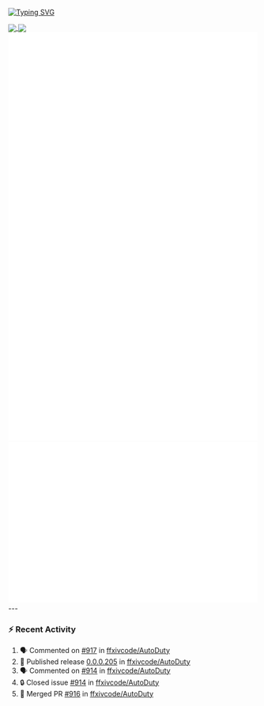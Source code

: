 [![Typing SVG](https://readme-typing-svg.demolab.com?font=Fira+Code&duration=1000&pause=1000&multiline=true&repeat=false&width=435&lines=Simon+Latusek+%7C+Gameplay+Engineer)](https://git.io/typing-svg)

<a href="https://github.com/anuraghazra/github-readme-stats">
  <img height=200 align="center" src="https://github-readme-stats.vercel.app/api?username=erdelf&theme=radical" />
</a>
<a href="https://github.com/anuraghazra/convoychat">
  <img height=200 align="center" src="https://streak-stats.demolab.com?user=erdelf&theme=radical&mode=weekly" />
</a>

<picture>
  <img src="/github-metrics.svg" alt="Metrics">
</picture>

<picture>
  <img src="/github-metrics-achievements.svg" alt="Achievements">
</picture>
---

### :zap: Recent Activity
<!--START_SECTION:activity-->
1. 🗣 Commented on [#917](https://github.com/ffxivcode/AutoDuty/issues/917#issuecomment-2811582767) in [ffxivcode/AutoDuty](https://github.com/ffxivcode/AutoDuty)
2. 🚀 Published release [0.0.0.205](https://github.com/ffxivcode/AutoDuty/releases/tag/0.0.0.205) in [ffxivcode/AutoDuty](https://github.com/ffxivcode/AutoDuty)
3. 🗣 Commented on [#914](https://github.com/ffxivcode/AutoDuty/issues/914#issuecomment-2811556341) in [ffxivcode/AutoDuty](https://github.com/ffxivcode/AutoDuty)
4. 🔒 Closed issue [#914](https://github.com/ffxivcode/AutoDuty/issues/914) in [ffxivcode/AutoDuty](https://github.com/ffxivcode/AutoDuty)
5. 🎉 Merged PR [#916](https://github.com/ffxivcode/AutoDuty/pull/916) in [ffxivcode/AutoDuty](https://github.com/ffxivcode/AutoDuty)
<!--END_SECTION:activity-->

<!--
**erdelf/erdelf** is a ✨ _special_ ✨ repository because its `README.md` (this file) appears on your GitHub profile.

Here are some ideas to get you started:

- 🔭 I’m currently working on ...
- 🌱 I’m currently learning ...
- 👯 I’m looking to collaborate on ...
- 🤔 I’m looking for help with ...
- 💬 Ask me about ...
- 📫 How to reach me: ...
- 😄 Pronouns: ...
- ⚡ Fun fact: ...
-->
